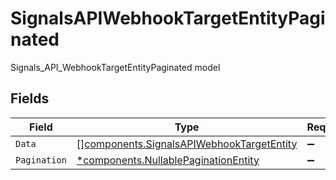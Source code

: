 # SignalsAPIWebhookTargetEntityPaginated

Signals_API_WebhookTargetEntityPaginated model


## Fields

| Field                                                                                                  | Type                                                                                                   | Required                                                                                               | Description                                                                                            |
| ------------------------------------------------------------------------------------------------------ | ------------------------------------------------------------------------------------------------------ | ------------------------------------------------------------------------------------------------------ | ------------------------------------------------------------------------------------------------------ |
| `Data`                                                                                                 | [][components.SignalsAPIWebhookTargetEntity](../../models/components/signalsapiwebhooktargetentity.md) | :heavy_minus_sign:                                                                                     | N/A                                                                                                    |
| `Pagination`                                                                                           | [*components.NullablePaginationEntity](../../models/components/nullablepaginationentity.md)            | :heavy_minus_sign:                                                                                     | N/A                                                                                                    |